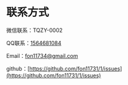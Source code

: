 # 联系方式

微信联系：TQZY-0002

QQ联系：[1564681084](tencent://AddContact/?fromId=45\&fromSubId=1\&subcmd=all\&uin=1564681084\&website=www.oicqzone.com)

Email：[fon11734@gmail.com](mailto:fon11734@gmail.com)

github：[https://github.com/fon11731/1/issues](https://github.com/fon11731/1/issues)

